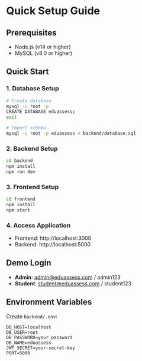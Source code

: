 # Quick Setup Guide

## Prerequisites
- Node.js (v14 or higher)
- MySQL (v8.0 or higher)

## Quick Start

### 1. Database Setup
```bash
# Create database
mysql -u root -p
CREATE DATABASE eduassess;
exit

# Import schema
mysql -u root -p eduassess < backend/database.sql
```

### 2. Backend Setup
```bash
cd backend
npm install
npm run dev
```

### 3. Frontend Setup
```bash
cd frontend
npm install
npm start
```

### 4. Access Application
- Frontend: http://localhost:3000
- Backend: http://localhost:5000

## Demo Login
- **Admin**: admin@eduassess.com / admin123
- **Student**: student@eduassess.com / student123

## Environment Variables
Create `backend/.env`:
```env
DB_HOST=localhost
DB_USER=root
DB_PASSWORD=your_password
DB_NAME=eduassess
JWT_SECRET=your-secret-key
PORT=5000
```
